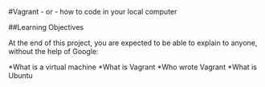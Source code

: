 #Vagrant - or - how to code in your local computer

##Learning Objectives

At the end of this project, you are expected to be able to explain to anyone, without the help of Google:

*What is a virtual machine
*What is Vagrant
*Who wrote Vagrant
*What is Ubuntu
